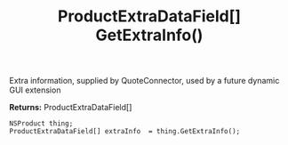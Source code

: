 ﻿---
uid: crmscript_ref_NSProduct_GetExtraInfo
title: ProductExtraDataField[] GetExtraInfo()
intellisense: NSProduct.GetExtraInfo
keywords: NSProduct, GetExtraInfo
so.topic: reference
---

Extra information, supplied by QuoteConnector, used by a future dynamic GUI extension

**Returns:** ProductExtraDataField[]


```crmscript
NSProduct thing;
ProductExtraDataField[] extraInfo  = thing.GetExtraInfo();
```


